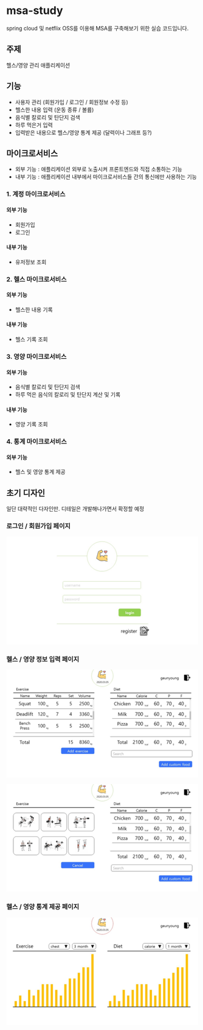 # msa-study

spring cloud 및 netflix OSS를 이용해 MSA를 구축해보기 위한 실습 코드입니다.

## 주제

헬스/영양 관리 애플리케이션

## 기능
- 사용자 관리 (회원가입 / 로그인 / 회원정보 수정 등)
- 헬스한 내용 입력 (운동 종류 / 볼륨)
- 음식별 칼로리 및 탄단지 검색
- 하루 먹은거 입력
- 입력받은 내용으로 헬스/영양 통계 제공 (달력이나 그래프 등?)

## 마이크로서비스

* 외부 기능 : 애플리케이션 외부로 노출시켜 프론트엔드와 직접 소통하는 기능
* 내부 기능 : 애플리케이션 내부에서 마이크로서비스들 간의 통신에만 사용하는 기능

### 1. 계정 마이크로서비스

#### 외부 기능

- 회원가입
- 로그인

#### 내부 기능

- 유저정보 조회

### 2. 헬스 마이크로서비스

#### 외부 기능
 
- 헬스한 내용 기록

#### 내부 기능

- 헬스 기록 조회

### 3. 영양 마이크로서비스

#### 외부 기능

- 음식별 칼로리 및 탄단지 검색
- 하루 먹은 음식의 칼로리 및 탄단지 계산 및 기록

#### 내부 기능

- 영양 기록 조회

### 4. 통계 마이크로서비스

#### 외부 기능

- 헬스 및 영양 통계 제공

## 초기 디자인

일단 대략적인 다자인만. 디테일은 개발해나가면서 확정할 예정

### 로그인 / 회원가입 페이지

![image1](https://github.com/BaekGeunYoung/msa-study/blob/master/images/%EC%8A%AC%EB%9D%BC%EC%9D%B4%EB%93%9C1.JPG)

### 헬스 / 영양 정보 입력 페이지

![image2](https://github.com/BaekGeunYoung/msa-study/blob/master/images/%EC%8A%AC%EB%9D%BC%EC%9D%B4%EB%93%9C2.JPG)

![image3](https://github.com/BaekGeunYoung/msa-study/blob/master/images/%EC%8A%AC%EB%9D%BC%EC%9D%B4%EB%93%9C3.JPG)

### 헬스 / 영양 통계 제공 페이지

![image4](https://github.com/BaekGeunYoung/msa-study/blob/master/images/%EC%8A%AC%EB%9D%BC%EC%9D%B4%EB%93%9C4.JPG)
